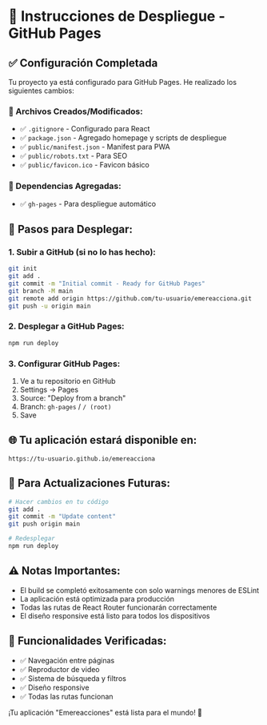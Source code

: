 # 🚀 Instrucciones de Despliegue - GitHub Pages

## ✅ Configuración Completada

Tu proyecto ya está configurado para GitHub Pages. He realizado los siguientes cambios:

### 📁 Archivos Creados/Modificados:
- ✅ `.gitignore` - Configurado para React
- ✅ `package.json` - Agregado homepage y scripts de despliegue
- ✅ `public/manifest.json` - Manifest para PWA
- ✅ `public/robots.txt` - Para SEO
- ✅ `public/favicon.ico` - Favicon básico

### 🔧 Dependencias Agregadas:
- ✅ `gh-pages` - Para despliegue automático

## 🚀 Pasos para Desplegar:

### 1. Subir a GitHub (si no lo has hecho):
```bash
git init
git add .
git commit -m "Initial commit - Ready for GitHub Pages"
git branch -M main
git remote add origin https://github.com/tu-usuario/emereacciona.git
git push -u origin main
```

### 2. Desplegar a GitHub Pages:
```bash
npm run deploy
```

### 3. Configurar GitHub Pages:
1. Ve a tu repositorio en GitHub
2. Settings → Pages
3. Source: "Deploy from a branch"
4. Branch: `gh-pages` / `/ (root)`
5. Save

## 🌐 Tu aplicación estará disponible en:
`https://tu-usuario.github.io/emereacciona`

## 🔄 Para Actualizaciones Futuras:
```bash
# Hacer cambios en tu código
git add .
git commit -m "Update content"
git push origin main

# Redesplegar
npm run deploy
```

## ⚠️ Notas Importantes:
- El build se completó exitosamente con solo warnings menores de ESLint
- La aplicación está optimizada para producción
- Todas las rutas de React Router funcionarán correctamente
- El diseño responsive está listo para todos los dispositivos

## 🎯 Funcionalidades Verificadas:
- ✅ Navegación entre páginas
- ✅ Reproductor de video
- ✅ Sistema de búsqueda y filtros
- ✅ Diseño responsive
- ✅ Todas las rutas funcionan

¡Tu aplicación "Emereacciones" está lista para el mundo! 🌟

